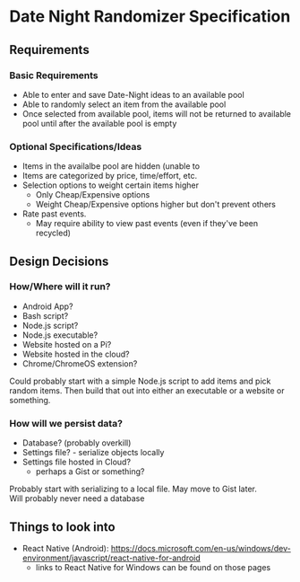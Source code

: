 # Date Night Randomizer Specification

## Requirements
### Basic Requirements
- Able to enter and save Date-Night ideas to an available pool
- Able to randomly select an item from the available pool
- Once selected from available pool, items will not be returned to available pool until after the available pool is empty

### Optional Specifications/Ideas
- Items in the availalbe pool are hidden (unable to 
- Items are categorized by price, time/effort, etc.
- Selection options to weight certain items higher
    - Only Cheap/Expensive options
    - Weight Cheap/Expensive options higher but don't prevent others
- Rate past events. 
    - May require ability to view past events (even if they've been recycled) 

## Design Decisions
### How/Where will it run?
- Android App?
- Bash script?
- Node.js script?
- Node.js executable?
- Website hosted on a Pi?
- Website hosted in the cloud?
- Chrome/ChromeOS extension?

Could probably start with a simple Node.js script to add items and pick random items.
Then build that out into either an executable or a website or something.

### How will we persist data?
- Database?  (probably overkill)
- Settings file?  - serialize objects locally
- Settings file hosted in Cloud?
    - perhaps a Gist or something?


Probably start with serializing to a local file.
May move to Gist later.  
Will probably never need a database


## Things to look into
- React Native (Android): https://docs.microsoft.com/en-us/windows/dev-environment/javascript/react-native-for-android
    - links to React Native for Windows can be found on those pages


